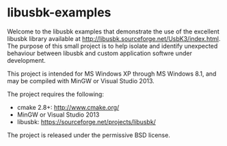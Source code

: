 libusbk-examples
================

Welcome to the libusbk examples that demonstrate the use of the excellent 
libusbk library available at http://libusbk.sourceforge.net/UsbK3/index.html.  
The purpose of this small project is to help isolate and identify unexpected 
behaviour between libusbk and custom application softwre under development.

This project is intended for MS Windows XP through MS Windows 8.1, and may
be compiled with MinGW or Visual Studio 2013.  

The project requires the following:
* cmake 2.8+: http://www.cmake.org/
* MinGW or Visual Studio 2013
* libusbk: https://sourceforge.net/projects/libusbk/

The project is released under the permissive BSD license.
